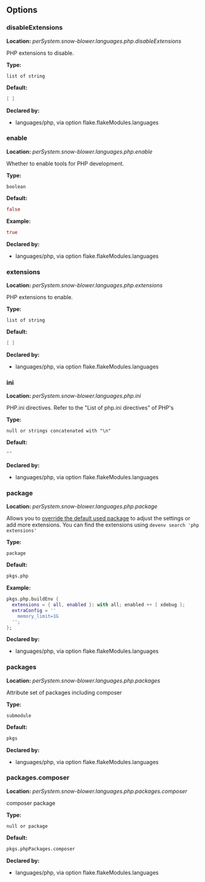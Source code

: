 ## Options

### disableExtensions
**Location:** *perSystem.snow-blower.languages.php.disableExtensions*

PHP extensions to disable.


**Type:**

`list of string`

**Default:**
```nix
[ ]
```

**Declared by:**

- languages/php, via option flake.flakeModules.languages


### enable
**Location:** *perSystem.snow-blower.languages.php.enable*

Whether to enable tools for PHP development.

**Type:**

`boolean`

**Default:**
```nix
false
```

**Example:**

```nix
true
```

**Declared by:**

- languages/php, via option flake.flakeModules.languages


### extensions
**Location:** *perSystem.snow-blower.languages.php.extensions*

PHP extensions to enable.


**Type:**

`list of string`

**Default:**
```nix
[ ]
```

**Declared by:**

- languages/php, via option flake.flakeModules.languages


### ini
**Location:** *perSystem.snow-blower.languages.php.ini*

PHP.ini directives. Refer to the "List of php.ini directives" of PHP's


**Type:**

`null or strings concatenated with "\n"`

**Default:**
```nix
""
```

**Declared by:**

- languages/php, via option flake.flakeModules.languages


### package
**Location:** *perSystem.snow-blower.languages.php.package*

Allows you to [override the default used package](https://nixos.org/manual/nixpkgs/stable/#ssec-php-user-guide)
to adjust the settings or add more extensions. You can find the
extensions using `devenv search 'php extensions'`


**Type:**

`package`

**Default:**
```nix
pkgs.php
```

**Example:**

```nix
pkgs.php.buildEnv {
  extensions = { all, enabled }: with all; enabled ++ [ xdebug ];
  extraConfig = ''
    memory_limit=1G
  '';
};

```

**Declared by:**

- languages/php, via option flake.flakeModules.languages


### packages
**Location:** *perSystem.snow-blower.languages.php.packages*

Attribute set of packages including composer

**Type:**

`submodule`

**Default:**
```nix
pkgs
```

**Declared by:**

- languages/php, via option flake.flakeModules.languages


### packages.composer
**Location:** *perSystem.snow-blower.languages.php.packages.composer*

composer package

**Type:**

`null or package`

**Default:**
```nix
pkgs.phpPackages.composer
```

**Declared by:**

- languages/php, via option flake.flakeModules.languages

